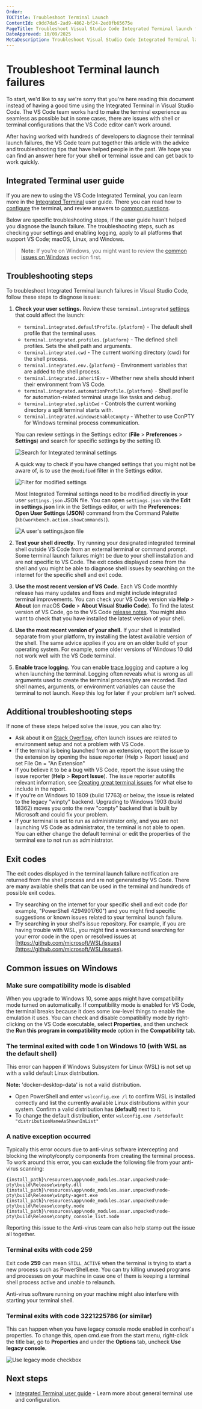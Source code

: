 ```yaml
---
Order:
TOCTitle: Troubleshoot Terminal Launch
ContentId: c9dd7da5-2ad9-4862-bf24-2ed0fb65675e
PageTitle: Troubleshoot Visual Studio Code Integrated Terminal launch failures
DateApproved: 10/09/2025
MetaDescription: Troubleshoot Visual Studio Code Integrated Terminal launch failures
---
```


# Troubleshoot Terminal launch failures

To start, we'd like to say we're sorry that you're here reading this document instead of having a good time using the Integrated Terminal in Visual Studio Code. The VS Code team works hard to make the terminal experience as seamless as possible but in some cases, there are issues with shell or terminal configurations that the VS Code editor can't work around.

After having worked with hundreds of developers to diagnose their terminal launch failures, the VS Code team put together this article with the advice and troubleshooting tips that have helped people in the past. We hope you can find an answer here for your shell or terminal issue and can get back to work quickly.

## Integrated Terminal user guide

If you are new to using the VS Code Integrated Terminal, you can learn more in the [Integrated Terminal](/docs/terminal/basics.md) user guide. There you can read how to [configure](/docs/terminal/profiles.md) the terminal, and review answers to [common questions](/docs/terminal/basics.md#common-questions).

Below are specific troubleshooting steps, if the user guide hasn't helped you diagnose the launch failure. The troubleshooting steps, such as checking your settings and enabling logging, apply to all platforms that support VS Code; macOS, Linux, and Windows.

> **Note**: If you're on Windows, you might want to review the [common issues on Windows](#common-issues-on-windows) section first.

## Troubleshooting steps

To troubleshoot Integrated Terminal launch failures in Visual Studio Code, follow these steps to diagnose issues:

1. **Check your user settings.** Review these `terminal.integrated` [settings](/docs/configure/settings.md) that could affect the launch:

   * `terminal.integrated.defaultProfile.{platform}` - The default shell profile that the terminal uses.
   * `terminal.integrated.profiles.{platform}` - The defined shell profiles. Sets the shell path and arguments.
   * `terminal.integrated.cwd` - The current working directory (cwd) for the shell process.
   * `terminal.integrated.env.{platform}` - Environment variables that are added to the shell process.
   * `terminal.integrated.inheritEnv` - Whether new shells should inherit their environment from VS Code.
   * `terminal.integrated.automationProfile.{platform}` - Shell profile for automation-related terminal usage like tasks and debug.
   * `terminal.integrated.splitCwd` - Controls the current working directory a split terminal starts with.
   * `terminal.integrated.windowsEnableConpty` - Whether to use ConPTY for Windows terminal process communication.

   You can review settings in the Settings editor (**File** > **Preferences** > **Settings**) and search for specific settings by the setting ID.

   ![Search for Integrated terminal settings](images/troubleshoot-terminal-launch/search-for-settings.png)

   A quick way to check if you have changed settings that you might not be aware of, is to use the `@modified` filter in the Settings editor.

   ![Filter for modified settings](images/troubleshoot-terminal-launch/search-for-modified-settings.png)

   Most Integrated Terminal settings need to be modified directly in your user `settings.json` JSON file. You can open `settings.json` via the **Edit in settings.json** link in the Settings editor, or with the **Preferences: Open User Settings (JSON)** command from the Command Palette (`kb(workbench.action.showCommands)`).

   ![A user's settings.json file](images/troubleshoot-terminal-launch/settings-json-file.png)

2. **Test your shell directly.** Try running your designated integrated terminal shell outside VS Code from an external terminal or command prompt. Some terminal launch failures might be due to your shell installation and are not specific to VS Code. The exit codes displayed come from the shell and you might be able to diagnose shell issues by searching on the internet for the specific shell and exit code.

3. **Use the most recent version of VS Code.** Each VS Code monthly release has many updates and fixes and might include integrated terminal improvements. You can check your VS Code version via **Help** > **About** (on macOS **Code** > **About Visual Studio Code**). To find the latest version of VS Code, go to the VS Code [release notes](/updates). You might also want to check that you have installed the latest version of your shell.

4. **Use the most recent version of your shell.** If your shell is installed separate from your platform, try installing the latest available version of the shell. The same advice applies if you are on an older build of your operating system. For example, some older versions of Windows 10 did not work well with the VS Code terminal.

5. **Enable trace logging.** You can enable [trace logging](https://github.com/microsoft/vscode/wiki/Terminal-Issues#enabling-trace-logging) and capture a log when launching the terminal. Logging often reveals what is wrong as all arguments used to create the terminal process/pty are recorded. Bad shell names, arguments, or environment variables can cause the terminal to not launch. Keep this log for later if your problem isn't solved.

## Additional troubleshooting steps

If none of these steps helped solve the issue, you can also try:

* Ask about it on [Stack Overflow](https://stackoverflow.com/), often launch issues are related to environment setup and not a problem with VS Code.
* If the terminal is being launched from an extension, report the issue to the extension by opening the issue reporter (Help > Report Issue) and set File On = "An Extension"
* If you believe it to be a bug with VS Code, report the issue using the issue reporter (**Help** > **Report Issue**). The issue reporter autofills relevant information, see [Creating great terminal issues](https://github.com/microsoft/vscode/wiki/Terminal-Issues#creating-great-terminal-issues) for what else to include in the report.
* If you're on Windows 10 1809 (build 17763) or below, the issue is related to the legacy "winpty" backend. Upgrading to Windows 1903 (build 18362) moves you onto the new "conpty" backend that is built by Microsoft and could fix your problem.
* If your terminal is set to run as administrator only, and you are not launching VS Code as administrator, the terminal is not able to open. You can either change the default terminal or edit the properties of the terminal exe to not run as administrator.

## Exit codes

The exit codes displayed in the terminal launch failure notification are returned from the shell process and are not generated by VS Code. There are many available shells that can be used in the terminal and hundreds of possible exit codes.

* Try searching on the internet for your specific shell and exit code (for example, "PowerShell 4294901760") and you might find specific suggestions or known issues related to your terminal launch failure.
* Try searching in your shell's issue repository. For example, if you are having trouble with WSL, you might find a workaround searching for your error code in the open or resolved issues at [https://github.com/microsoft/WSL/issues](https://github.com/microsoft/WSL/issues).

## Common issues on Windows

### Make sure compatibility mode is disabled

When you upgrade to Windows 10, some apps might have compatibility mode turned on automatically. If compatibility mode is enabled for VS Code, the terminal breaks because it does some low-level things to enable the emulation it uses. You can check and disable compatibility mode by right-clicking on the VS Code executable, select **Properties**, and then uncheck the **Run this program in compatibility mode** option in the **Compatibility** tab.

### The terminal exited with code 1 on Windows 10 (with WSL as the default shell)

This error can happen if Windows Subsystem for Linux (WSL) is not set up with a valid default Linux distribution.

**Note:** 'docker-desktop-data' is not a valid distribution.

* Open PowerShell and enter `wslconfig.exe /l` to confirm WSL is installed correctly and list the currently available Linux distributions within your system. Confirm a valid distribution has **(default)** next to it.
* To change the default distribution, enter `wslconfig.exe /setdefault "distributionNameAsShownInList"`

### A native exception occurred

Typically this error occurs due to anti-virus software intercepting and blocking the winpty/conpty components from creating the terminal process. To work around this error, you can exclude the following file from your anti-virus scanning:

```
{install_path}\resources\app\node_modules.asar.unpacked\node-pty\build\Release\winpty.dll
{install_path}\resources\app\node_modules.asar.unpacked\node-pty\build\Release\winpty-agent.exe
{install_path}\resources\app\node_modules.asar.unpacked\node-pty\build\Release\conpty.node
{install_path}\resources\app\node_modules.asar.unpacked\node-pty\build\Release\conpty_console_list.node
```

Reporting this issue to the Anti-virus team can also help stamp out the issue all together.

### Terminal exits with code 259

Exit code **259** can mean `STILL_ACTIVE` when the terminal is trying to start a new process such as PowerShell.exe. You can try killing unused programs and processes on your machine in case one of them is keeping a terminal shell process active and unable to relaunch.

Anti-virus software running on your machine might also interfere with starting your terminal shell.

### Terminal exits with code 3221225786 (or similar)

This can happen when you have legacy console mode enabled in conhost's properties. To change this, open cmd.exe from the start menu, right-click the title bar, go to **Properties** and under the **Options** tab, uncheck **Use legacy console**.

![Use legacy mode checkbox](images/troubleshoot-terminal-launch/legacy-console-mode.png)

## Next steps

* [Integrated Terminal user guide](/docs/terminal/basics.md) - Learn more about general terminal use and configuration.
